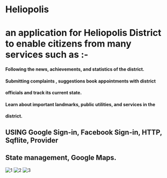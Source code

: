# Heliopolis
####
# an application for Heliopolis District to enable citizens from many services such as :-

#### Following the news, achievements, and statistics of the district.
#### Submitting complaints ,  suggestions  book appointments with district    
#### officials and track its current state.
#### Learn about important landmarks, public utilities, and services in the    
#### district.


## USING Google Sign-in, Facebook Sign-in, HTTP, Sqflite, Provider 
## State management, Google Maps. 
![1](https://user-images.githubusercontent.com/38192189/139588514-edb605d5-10b6-4987-85f3-e3a3f5a15ff3.PNG)
![2](https://user-images.githubusercontent.com/38192189/139588627-a3a72a3e-5dff-4d11-a0e3-c1ad1b68fc04.PNG)
![3](https://user-images.githubusercontent.com/38192189/139588670-f7467d10-46f3-4194-ad62-f7165f7ece95.PNG)
